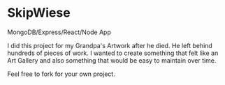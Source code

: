 # SkipWiese

MongoDB/Express/React/Node App

I did this project for my Grandpa's Artwork after he died.
He left behind hundreds of pieces of work.
I wanted to create something that felt like an Art Gallery and also something that would be easy to maintain over time. 


Feel free to fork for your own project.

